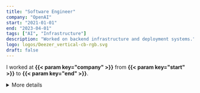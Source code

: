 ```yaml
---
title: "Software Engineer"
company: "OpenAI"
start: "2021-01-01"
end: "2023-04-01"
tags: ["AI", "Infrastructure"]
description: "Worked on backend infrastructure and deployment systems."
logo: logos/Deezer_vertical-cb-rgb.svg
draft: false
---
```


I worked at **{{< param key="company" >}}** from **{{< param key="start" >}}** to **{{< param key="end" >}}**.

<!-- <p>Worked on core backend infrastructure and scaling systems.</p> -->

<details class="expander">
  <summary>More details</summary>
  <p>
    • Led a team of 4 to build internal tooling<br>
    • Optimized API latency by 40%<br>
    • Introduced robust deployment pipelines
  </p>
</details>
